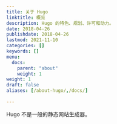 ```yaml
---
title: 关于 Hugo
linktitle: 概览
description: Hugo 的特色、规划、许可和动力。
date: 2018-04-26
publishdate: 2018-04-26
lastmod: 2021-11-10
categories: []
keywords: []
menu:
  docs:
    parent: "about"
    weight: 1
weight: 1
draft: false
aliases: [/about-hugo/,/docs/]
 
---
```


Hugo 不是一般的静态网站生成器。
